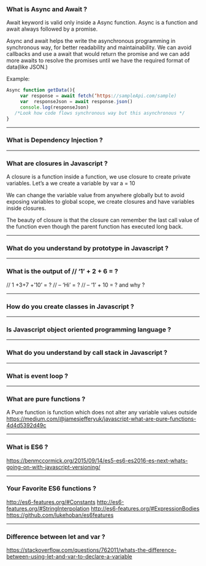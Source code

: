 
### What is Async and Await ?
Await keyword is valid only inside a Async function. Async is a function and await always followed by a promise.

Async and await helps the write the asynchronous programming in synchronous way, for better readability and maintainability. 
	We can avoid callbacks and use a await that would return the promise and we can add more awaits to resolve the promises until we have the required format of data(like JSON.)

Example:

```javascript
Async function getData(){
     var response = await fetch(‘https://sampleApi.com/sample)
     var  responseJson = await response.json()
     console.log(responseJson) 
   /*Look how code flows synchronous way but this asynchronous */
}

```

---

### What is Dependency Injection ?

---

### What are closures in Javascript ?

A closure is a function inside a function, we use closure to create private variables. Let’s a we create a variable by var a = 10

We can change the variable value from anywhere globally but to avoid exposing variables to global scope, we create closures and have variables inside closures.

The beauty of closure is that the closure can remember the last call value of the function even though the parent function has executed long back.

---

### What do you understand by prototype in Javascript ?

---

### What is the output of // ‘1’ + 2 + 6 = ?
// 1 +3+7 +’10’ = ?
// – ‘Hi’ = ?
// – ‘1’ + 10 = ? and why ?

---

### How do you create classes in Javascript  ?

---

### Is Javascript object oriented programming language ?

---

### What do you understand by call stack in Javascript ?

---

### What is event loop ?

---

### What are pure functions ?

A Pure function is function which does not alter any variable values outside
 https://medium.com/@jamesjefferyuk/javascript-what-are-pure-functions-4d4d5392d49c

---

### What is ES6 ? 

https://benmccormick.org/2015/09/14/es5-es6-es2016-es-next-whats-going-on-with-javascript-versioning/

---

### Your Favorite ES6 functions ?
http://es6-features.org/#Constants
http://es6-features.org/#StringInterpolation
http://es6-features.org/#ExpressionBodies
https://github.com/lukehoban/es6features

---

### Difference between let and var ?
https://stackoverflow.com/questions/762011/whats-the-difference-between-using-let-and-var-to-declare-a-variable
